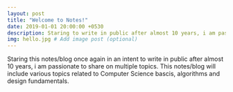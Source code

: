 ```yaml
---
layout: post
title: "Welcome to Notes!"
date: 2019-01-01 20:00:00 +0530
description: Staring to write in public after almost 10 years, i am passionate to share on multiple topics. # Add post description (optional)
img: hello.jpg # Add image post (optional)
---
```

Staring this notes/blog once again in an intent to write in public after almost 10 years, i am passionate to share on multiple topics. This notes/blog will include various topics related to Computer Science bascis, algorithms and design fundamentals. 
